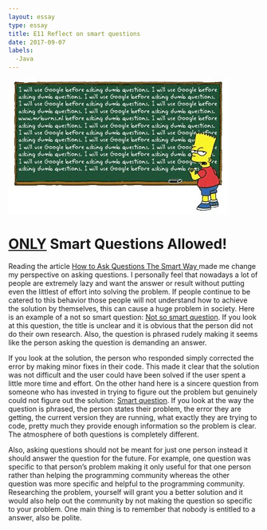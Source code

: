 ```yaml
---
layout: essay
type: essay
title: E11 Reflect on smart questions
date: 2017-09-07
labels:
  -Java
---
```


<img class="ui medium right floated rounded image" src="../images/smartquestions.jpg">

<H1><u>ONLY</u> Smart Questions Allowed!</H1>


<p>Reading the article <a href = "http://www.catb.org/esr/faqs/smart-questions.html">How to Ask Questions The Smart Way </a> made me change my perspective on asking questions. I personally feel that nowadays a lot of people are extremely lazy and want the answer or result without putting even the littlest of effort into solving the problem. If people continue to be catered to this behavior those people will not understand how to achieve the solution by themselves, this can cause a huge problem in society. Here is an example of a not so smart question: <a href = "https://stackoverflow.com/questions/9864267/loading-image-resource">Not so smart question</a>. If you look at this question, the title is unclear and it is obvious that the person did not do their own research. Also, the question is phrased rudely making it seems like the person asking the question is demanding an answer.</p>
<p>If you look at the solution, the person who responded simply corrected the error by making minor fixes in their code. This made it clear that the solution was not difficult and the user could have been solved if the user spent a little more time and effort. On the other hand here is a sincere question from someone who has invested in trying to figure out the problem but genuinely could not figure out the solution: <a href = "https://stackoverflow.com/questions/37335/how-to-deal-with-java-lang-outofmemoryerror-java-heap-space-error-64mb-heap">Smart question</a>. If you look at the way the question is phrased, the person states their problem, the error they are getting, the current version they are running, what exactly they are trying to code, pretty much they provide enough information so the problem is clear. The atmosphere of both questions is completely different.</p>
<p>Also, asking questions should not be meant for just one person instead it should answer the question for the future. For example, one question was specific to that person’s problem making it only useful for that one person rather than helping the programming community whereas the other question was more specific and helpful to the programming community. Researching the problem, yourself will grant you a better solution and it would also help out the community by not making the question so specific to your problem. One main thing is to remember that nobody is entitled to a answer, also be polite.</p>



